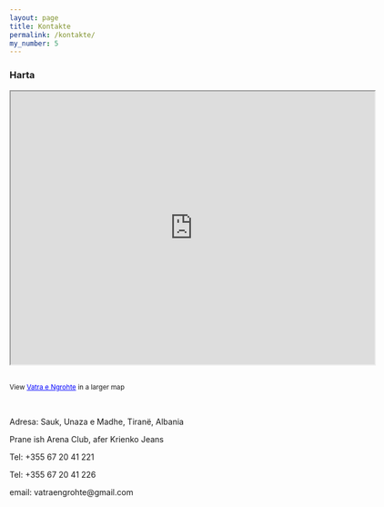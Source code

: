 ```yaml
---
layout: page
title: Kontakte
permalink: /kontakte/
my_number: 5
---
```

<div id="wrapper">
			<div id="header2">
			<h3 class="post-title">Harta</h3>
			<iframe src="https://www.google.com/maps/d/embed?mid=1z6luZJJlNS-YkqVRQpr91ndHu2I" width="640" height="480"></iframe>
			<p><br/>
			  <small>View <a href="http://maps.google.com/maps/ms?msa=0&amp;msid=213833495459719111192.0004a75226e10122ef087&amp;ie=UTF8&amp;ll=41.339475,19.81998&amp;spn=0.007733,0.013733&amp;z=16&amp;source=embed" style="color:#0000FF;text-align:left">Vatra e Ngrohte</a> in a larger map</small>				
	</p>
			<p>&nbsp;</p>
<div class="post">
  <p>Adresa: Sauk, Unaza e Madhe, Tiranë, Albania </p>
  <p>Prane ish Arena Club, afer Krienko Jeans </p>
  <p>Tel:  +355 67 20 41 221</p>
  <p>Tel: +355 67 20 41 226</p>
  <p>email: vatraengrohte@gmail.com </p>
</div> 
